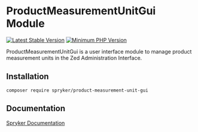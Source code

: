 # ProductMeasurementUnitGui Module
[![Latest Stable Version](https://poser.pugx.org/spryker/product-measurement-unit-gui/v/stable.svg)](https://packagist.org/packages/spryker/product-measurement-unit-gui)
[![Minimum PHP Version](https://img.shields.io/badge/php-%3E%3D%208.2-8892BF.svg)](https://php.net/)

ProductMeasurementUnitGui is a user interface module to manage product measurement units in the Zed Administration Interface.

## Installation

```
composer require spryker/product-measurement-unit-gui
```

## Documentation

[Spryker Documentation](https://docs.spryker.com)
